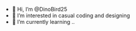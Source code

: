 - 👋 Hi, I’m @DinoBird25
- 👀 I’m interested in casual coding and designing
- 🌱 I’m currently learning ..

<!---
DinoBird25/DinoBird25 is a ✨ special ✨ repository because its `README.md` (this file) appears on your GitHub profile.
You can click the Preview link to take a look at your changes.
--->

